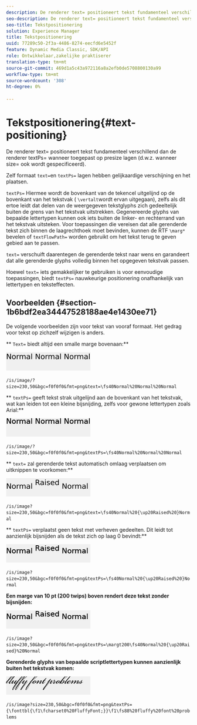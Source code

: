 ```yaml
---
description: De renderer text= positioneert tekst fundamenteel verschillend dan de renderer textPs= wanneer toegepast op presize lagen (d.w.z. wanneer size= ook wordt gespecificeerd).
seo-description: De renderer text= positioneert tekst fundamenteel verschillend dan de renderer textPs= wanneer toegepast op presize lagen (d.w.z. wanneer size= ook wordt gespecificeerd).
seo-title: Tekstpositionering
solution: Experience Manager
title: Tekstpositionering
uuid: 77289c50-2f3a-4486-8274-eecfd6e5452f
feature: Dynamic Media Classic, SDK/API
role: Ontwikkelaar,zakelijke praktiserer
translation-type: tm+mt
source-git-commit: 469d1a5c43a972116a8a2efb0de5708800130a99
workflow-type: tm+mt
source-wordcount: '308'
ht-degree: 0%

---
```



# Tekstpositionering{#text-positioning}

De renderer text= positioneert tekst fundamenteel verschillend dan de renderer textPs= wanneer toegepast op presize lagen (d.w.z. wanneer size= ook wordt gespecificeerd).

Zelf formaat `text=`en `textPs=` lagen hebben gelijkaardige verschijning en het plaatsen.

`textPs=` Hiermee wordt de bovenkant van de tekencel uitgelijnd op de bovenkant van het tekstvak ( `\vertalt`wordt ervan uitgegaan), zelfs als dit ertoe leidt dat delen van de weergegeven tekstglyphs zich gedeeltelijk buiten de grens van het tekstvak uitstrekken. Gegenereerde glyphs van bepaalde lettertypen kunnen ook iets buiten de linker- en rechterrand van het tekstvak uitsteken. Voor toepassingen die vereisen dat alle gerenderde tekst zich binnen de laagrechthoek moet bevinden, kunnen de RTF `\marg*` bevelen of `textFlowPath=` worden gebruikt om het tekst terug te geven gebied aan te passen.

`text=` verschuift daarentegen de gerenderde tekst naar wens en garandeert dat alle gerenderde glyphs volledig binnen het opgegeven tekstvak passen.

Hoewel `text=` iets gemakkelijker te gebruiken is voor eenvoudige toepassingen, biedt `textPs=` nauwkeurige positionering onafhankelijk van lettertypen en teksteffecten.

## Voorbeelden {#section-1b6bdf2ea34447528188ae4e1430ee71}

De volgende voorbeelden zijn voor tekst van vooraf formaat. Het gedrag voor tekst op zichzelf wijzigen is anders.

** `Text=` biedt altijd een smalle marge bovenaan:**

![](assets/tp01.png)

`/is/image/?size=230,50&bgc=f0f0f0&fmt=png&text=\fs40Normal%20Normal%20Normal`

** `textPs=` geeft tekst strak uitgelijnd aan de bovenkant van het tekstvak, wat kan leiden tot een kleine bijsnijding, zelfs voor gewone lettertypen zoals Arial:**

![](assets/tp02.png)

`/is/image/?size=230,50&bgc=f0f0f0&fmt=png&textPs=\fs40Normal%20Normal%20Normal`

** `text=` zal gerenderde tekst automatisch omlaag verplaatsen om uitknippen te voorkomen:**

![](assets/tp03.png)

`/is/image?size=230,50&bgc=f0f0f0&fmt=png&text=\fs40Normal%20{\up20Raised%20}Normal`

** `textPs=` verplaatst geen tekst met verheven gedeelten. Dit leidt tot aanzienlijk bijsnijden als de tekst zich op laag 0 bevindt:**

![](assets/tp04.png)

`/is/image?size=230,50&bgc=f0f0f0&fmt=png&textPs=\fs40Normal%20{\up20Raised%20}Normal`

**Een marge van 10 pt (200 twips) boven rendert deze tekst zonder bijsnijden:**

![](assets/tp05.png)

`/is/image?size=230,50&bgc=f0f0f0&fmt=png&textPs=\margt200\fs40Normal%20{\up20Raised}%20Normal`

**Gerenderde glyphs van bepaalde scriptlettertypen kunnen aanzienlijk buiten het tekstvak komen:**

![](assets/tp06.png)

`/is/image?size=230,50&bgc=f0f0f0&fmt=png&textPs={\fonttbl{\f1\fcharset0%20FluffyFont;}}\f1\fs88%20fluffy%20font%20problems`
